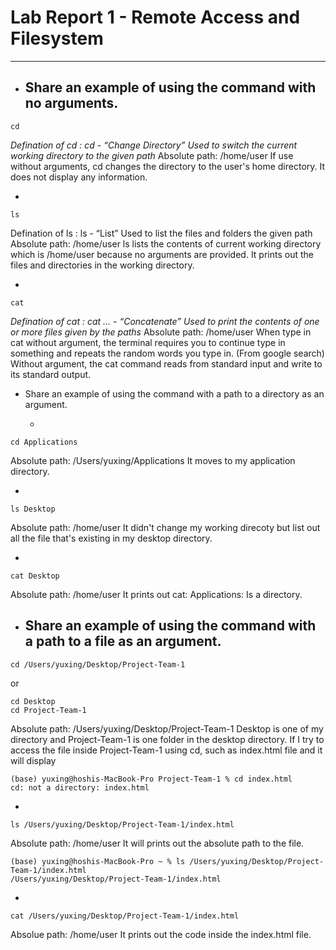 # **Lab Report 1 - Remote Access and Filesystem** 
---

* Share an example of using the command with no arguments.
  - 
```
cd
```
*Defination of cd : cd <path> - “Change Directory” Used to switch the current working directory to the given path*
Absolute path: /home/user
If use without arguments, cd changes the directory to the user's home directory. It does not display any information. 


  - 
```
ls
```
Defination of ls : ls <path> - “List” Used to list the files and folders the given path
Absolute path: /home/user
ls lists the contents of current working directory which is /home/user because no arguments are provided. It prints out the files and directories in the working directory. 

  -
```
cat 
```
*Defination of cat : cat <path1> <path2> ... - “Concatenate” Used to print the contents of one or more files given by the paths*
Absolute path: /home/user
When type in cat without argument, the terminal requires you to continue type in something and repeats the random words you type in. 
(From google search) Without argument, the cat command reads from standard input and write to its standard output.


  
* Share an example of using the command with a path to a directory as an argument.

  -
```
cd Applications
```
Absolute path: /Users/yuxing/Applications
It moves to my application directory. 
  
  -
```
ls Desktop
```
Absolute path: /home/user
It didn't change my working direcoty but list out all the file that's existing in my desktop directory. 

  -
```
cat Desktop
```
Absolute path: /home/user
It prints out cat: Applications: Is a directory. 


  
* Share an example of using the command with a path to a file as an argument.
  -
```
cd /Users/yuxing/Desktop/Project-Team-1
```
or 
```
cd Desktop
cd Project-Team-1
```
Absolute path: /Users/yuxing/Desktop/Project-Team-1
Desktop is one of my directory and Project-Team-1 is one folder in the desktop directory. 
If I try to access the file inside Project-Team-1 using cd, such as index.html file and it will display 
```
(base) yuxing@hoshis-MacBook-Pro Project-Team-1 % cd index.html
cd: not a directory: index.html
```

-
```
ls /Users/yuxing/Desktop/Project-Team-1/index.html
```
Absolute path: /home/user
It will prints out the absolute path to the file. 
```
(base) yuxing@hoshis-MacBook-Pro ~ % ls /Users/yuxing/Desktop/Project-Team-1/index.html
/Users/yuxing/Desktop/Project-Team-1/index.html
```

-
```
cat /Users/yuxing/Desktop/Project-Team-1/index.html
```
Absolue path: /home/user
It prints out the code inside the index.html file. 


